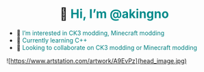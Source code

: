 
<h1 align="center"> 👋 <font color=DarkCyan>Hi, I’m @akingno</font></h1>

- 👀 <font color=Teal>I’m interested in CK3 modding, Minecraft modding</font>
- 🌱 <font color=Teal>Currently learning C++</font>
- 💞️ <font color=Teal>Looking to collaborate on CK3 modding or Minecraft modding</font>

![https://www.artstation.com/artwork/A9EvPz](head_image.jpg)


